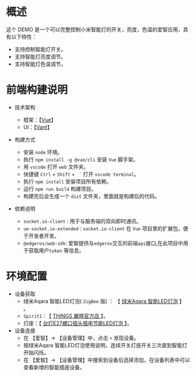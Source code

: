 # 概述
这个 DEMO 是一个可以完整控制小米智能灯的开关，亮度，色温的爱智应用，具有以下特性：
+ 支持控制智能灯开关。
+ 支持智能灯亮度调节。
+ 支持智能灯色温调节。
# 前端构建说明
+ 技术架构
	- 框架：【[Vue](https://cn.vuejs.org/)】
	- UI：【[Vant](https://vant-contrib.gitee.io/vant/#/zh-CN/)】
+ 构建方式
	+ 安装 `node` 环境。
	+ 执行 `npm install -g @vue/cli` 安装 `Vue` 脚手架。
	+ 用 `vscode` 打开 `web` 文件夹。
	+ 快捷键 `Ctrl` + `Shift` + <code> &#96;</code>  打开 `vscode terminal`。
	+ 执行 `npm install` 安装项目所有依赖。
	+ 运行 `npm run build` 构建项目。
	+ 构建完后会生成一个 `dist`  文件夹，里面就是构建后的代码。

+ 依赖说明
	+ `socket.io-client` : 用于与服务端的双向即时通讯。
	+ `ue-socket.io-extended` : `socket.io-client` 在 `Vue` 项目里的扩展包，便于开发者开发。
	+ `@edgeros/web-sdk`: 爱智提供与`edgeros`交互的前端`api`接口,在此项目中用于获取用户`token` 等信息。

# 环境配置

- 设备获取
	- 绿米Aqara 智能LED灯泡( `ZigBee` 版)  ： 【 [绿米Aqara 智能LED灯泡](https://item.jd.com/100002262502.html) 】 。
	- `Spirit1`  :  【 [ THINGS 翼辉官方店 ](https://shop328678746.taobao.com/?spm=a1z10.1-c-s.0.0.6d16d0a1lA0llo)】。
	- 灯座：【 [台灯E27螺口插头插电节能LED灯泡 ](https://item.jd.com/50707209045.html) 】。
- 设备连接
	- 在 【爱智】-> 【设备管理】中，点击  `+`  发现设备。
	- 按绿米Aqara 智能LED灯泡使用说明，连续开关灯座开关三次直到智能灯开始闪烁。
	- 在 【爱智】-> 【设备管理】中搜索到设备后选择添加，在设备列表中可以查看新增的智能插座设备。
